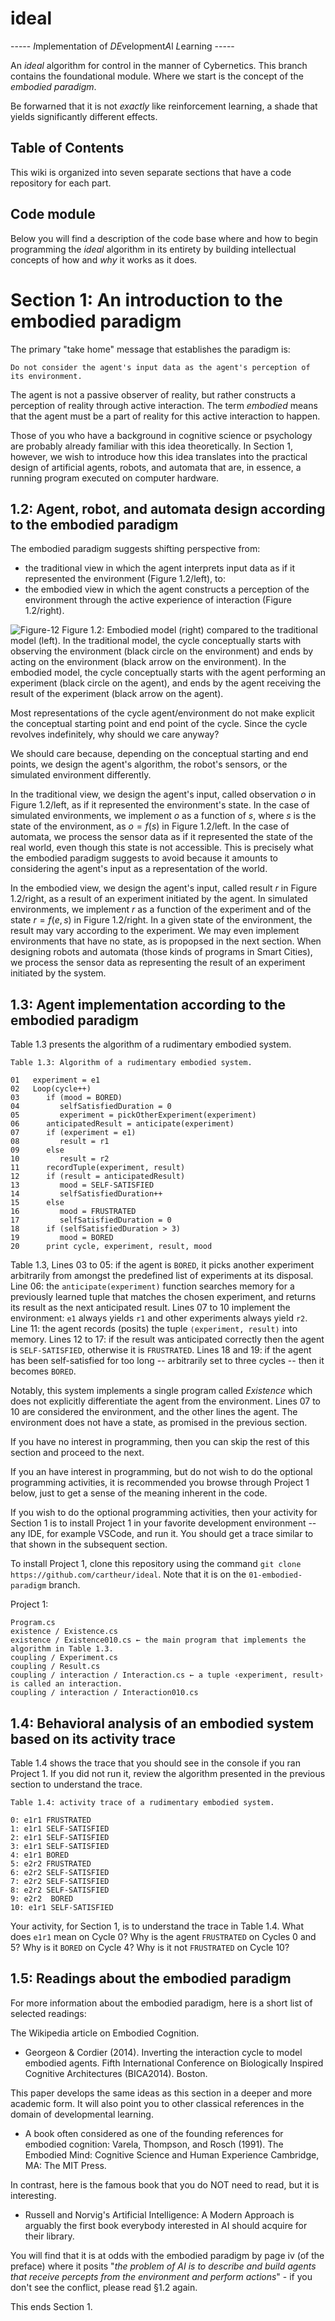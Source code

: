 # ideal

-----   *I*mplementation of *DE*velopment*A*l *L*earning    -----


An _ideal_ algorithm for control in the manner of Cybernetics. This branch contains the foundational module. Where we start is the concept of the _embodied paradigm_.

Be forwarned that it is not _exactly_ like reinforcement learning, a shade that yields significantly different effects.

## Table of Contents

This wiki is organized into seven separate sections that have a code repository for each part. 

## Code module

Below you will find a description of the code base where and how to begin programming the _ideal_ algorithm in its entirety by building intellectual concepts of how and _why_ it works as it does.

# Section 1: An introduction to the embodied paradigm

The primary "take home" message that establishes the paradigm is:

`Do not consider the agent's input data as the agent's perception of its environment.`

The agent is not a passive observer of reality, but rather constructs a perception of reality through active interaction. The term _embodied_ means that the agent must be a part of reality for this active interaction to happen.

Those of you who have a background in cognitive science or psychology are probably already familiar with this idea theoretically. In Section 1, however, we wish to introduce how this idea translates into the practical design of artificial agents, robots, and automata that are, in essence, a running program executed on computer hardware.

## 1.2: Agent, robot, and automata design according to the embodied paradigm

The embodied paradigm suggests shifting perspective from:
- the traditional view in which the agent interprets input data as if it represented the environment (Figure 1.2/left),
to:
- the embodied view in which the agent constructs a perception of the environment through the active experience of interaction (Figure 1.2/right).

![Figure-12](/images/012-1.png)
Figure 1.2: Embodied model (right) compared to the traditional model (left). In the traditional model, the cycle conceptually starts with observing the environment (black circle on the environment) and ends by acting on the environment (black arrow on the environment). In the embodied model, the cycle conceptually starts with the agent performing an experiment (black circle on the agent), and ends by the agent receiving the result of the experiment (black arrow on the agent).

Most representations of the cycle agent/environment do not make explicit the conceptual starting point and end point of the cycle. Since the cycle revolves indefinitely, why should we care anyway?

We should care because, depending on the conceptual starting and end points, we design the agent's algorithm, the robot's sensors, or the simulated environment differently.

In the traditional view, we design the agent's input, called observation $o$ in Figure 1.2/left, as if it represented the environment's state. In the case of simulated environments, we implement $o$ as a function of $s$, where $s$ is the state of the environment, as $o = f(s)$ in Figure 1.2/left. In the case of automata, we process the sensor data as if it represented the state of the real world, even though this state is not accessible. This is precisely what the embodied paradigm suggests to avoid because it amounts to considering the agent's input as a representation of the world.

In the embodied view, we design the agent's input, called result $r$ in Figure 1.2/right, as a result of an experiment initiated by the agent. In simulated environments, we implement $r$ as a function of the experiment and of the state $r = f (e,s)$ in Figure 1.2/right. In a given state of the environment, the result may vary according to the experiment. We may even implement environments that have no state, as is propopsed in the next section. When designing robots and automata (those kinds of programs in Smart Cities), we process the sensor data as representing the result of an experiment initiated by the system.

## 1.3: Agent implementation according to the embodied paradigm

Table 1.3 presents the algorithm of a rudimentary embodied system.

```
Table 1.3: Algorithm of a rudimentary embodied system.

01   experiment = e1
02   Loop(cycle++)
03      if (mood = BORED)
04         selfSatisfiedDuration = 0
05         experiment = pickOtherExperiment(experiment)
06      anticipatedResult = anticipate(experiment)
07      if (experiment = e1)
08         result = r1
09      else
10         result = r2
11      recordTuple(experiment, result)
12      if (result = anticipatedResult)
13         mood = SELF-SATISFIED
14         selfSatisfiedDuration++
15      else
16         mood = FRUSTRATED
17         selfSatisfiedDuration = 0
18      if (selfSatisfiedDuration > 3)
19         mood = BORED
20      print cycle, experiment, result, mood
```

Table 1.3, Lines 03 to 05: if the agent is `BORED`, it picks another experiment arbitrarily from amongst the predefined list of experiments at its disposal. Line 06: the `anticipate(experiment)` function searches memory for a previously learned tuple that matches the chosen experiment, and returns its result as the next anticipated result. Lines 07 to 10 implement the environment: `e1` always yields `r1` and other experiments always yield `r2`. Line 11: the agent records (posits) the tuple `⟨experiment, result⟩` into memory. Lines 12 to 17: if the result was anticipated correctly then the agent is `SELF-SATISFIED`, otherwise it is `FRUSTRATED`. Lines 18 and 19: if the agent has been self-satisfied for too long -- arbitrarily set to three cycles -- then it becomes `BORED`.

Notably, this system implements a single program called _Existence_ which does not explicitly differentiate the agent from the environment. Lines 07 to 10 are considered the environment, and the other lines the agent. The environment does not have a state, as promised in the previous section.

If you have no interest in programming, then you can skip the rest of this section and proceed to the next.

If you an have interest in programming, but do not wish to do the optional programming activities, it is recommended you browse through Project 1 below, just to get a sense of the meaning inherent in the code.

If you wish to do the optional programming activities, then your activity for Section 1 is to install Project 1 in your favorite development environment -- any IDE, for example VSCode, and run it. You should get a trace similar to that shown in the subsequent section.

To install Project 1, clone this repository using the command `git clone https://github.com/cartheur/ideal`. Note that it is on the `01-embodied-paradigm` branch.

Project 1:

```
Program.cs
existence / Existence.cs
existence / Existence010.cs ← the main program that implements the algorithm in Table 1.3.
coupling / Experiment.cs
coupling / Result.cs
coupling / interaction / Interaction.cs ← a tuple ‹experiment, result› is called an interaction.
coupling / interaction / Interaction010.cs
```
## 1.4: Behavioral analysis of an embodied system based on its activity trace

Table 1.4 shows the trace that you should see in the console if you ran Project 1. If you did not run it, review the algorithm presented in the previous section to understand the trace.

```
Table 1.4: activity trace of a rudimentary embodied system.

0: e1r1 FRUSTRATED
1: e1r1 SELF-SATISFIED
2: e1r1 SELF-SATISFIED
3: e1r1 SELF-SATISFIED
4: e1r1 BORED
5: e2r2 FRUSTRATED
6: e2r2 SELF-SATISFIED
7: e2r2 SELF-SATISFIED
8: e2r2 SELF-SATISFIED
9: e2r2  BORED
10: e1r1 SELF-SATISFIED
```

Your activity, for Section 1, is to understand the trace in Table 1.4. What does `e1r1` mean on Cycle 0? Why is the agent `FRUSTRATED` on Cycles 0 and 5? Why is it `BORED` on Cycle 4? Why is it not `FRUSTRATED` on Cycle 10?

## 1.5: Readings about the embodied paradigm

For more information about the embodied paradigm, here is a short list of selected readings:

The Wikipedia article on Embodied Cognition.
* Georgeon & Cordier (2014). Inverting the interaction cycle to model embodied agents. Fifth International Conference on Biologically Inspired Cognitive Architectures (BICA2014). Boston.

This paper develops the same ideas as this section in a deeper and more academic form. It will also point you to other classical references in the domain of developmental learning.
* A book often considered as one of the founding references for embodied cognition: Varela, Thompson, and Rosch (1991). The Embodied Mind: Cognitive Science and Human Experience Cambridge, MA: The MIT Press.

In contrast, here is the famous book that you do NOT need to read, but it is interesting.

* Russell and Norvig's Artificial Intelligence: A Modern Approach is arguably the first book everybody interested in AI should acquire for their library.

You will find that it is at odds with the embodied paradigm by page iv (of the preface) where it posits "_the problem of AI is to describe and build agents that receive percepts from the environment and perform actions_" - if you don't see the conflict, please read §1.2 again.

This ends Section 1.